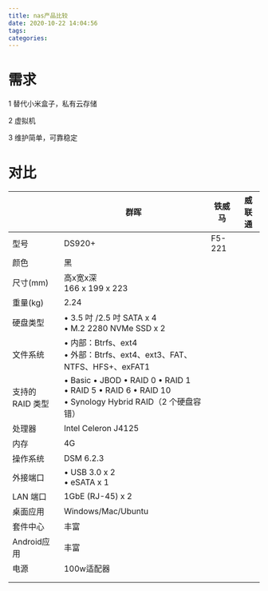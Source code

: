```yaml
---
title: nas产品比较
date: 2020-10-22 14:04:56
tags:
categories: 
---
```



# 需求

1 替代小米盒子，私有云存储

2 虚拟机

3 维护简单，可靠稳定

# 对比

|                  | 群晖                                                         | 铁威马 | 威联通 |
| ---------------- | ------------------------------------------------------------ | ------ | ------ |
| 型号             | DS920+                                                       | F5-221 |        |
| 颜色             | 黑                                                           |        |        |
| 尺寸(mm)         | 高x宽x深<br />166 x 199 x 223                                |        |        |
| 重量(kg)         | 2.24                                                         |        |        |
| 硬盘类型         | • 3.5 吋 /2.5 吋 SATA x 4<br />• M.2 2280 NVMe SSD x 2       |        |        |
| 文件系统         | • 内部：Btrfs、ext4<br /> • 外部：Btrfs、ext4、ext3、FAT、NTFS、HFS+、exFAT1 |        |        |
| 支持的 RAID 类型 | • Basic • JBOD • RAID 0 • RAID 1 <br />• RAID 5 • RAID 6 • RAID 10<br />• Synology Hybrid RAID（2 个硬盘容错） |        |        |
| 处理器           | Intel Celeron J4125                                          |        |        |
| 内存             | 4G                                                           |        |        |
| 操作系统         | DSM 6.2.3                                                    |        |        |
| 外接端口         | • USB 3.0 x 2 <br />• eSATA x 1                              |        |        |
| LAN 端口         | 1GbE (RJ-45) x 2                                             |        |        |
| 桌面应用         | Windows/Mac/Ubuntu                                           |        |        |
| 套件中心         | 丰富                                                         |        |        |
| Android应用      | 丰富                                                         |        |        |
| 电源             | 100w适配器                                                   |        |        |
|                  |                                                              |        |        |
|                  |                                                              |        |        |




